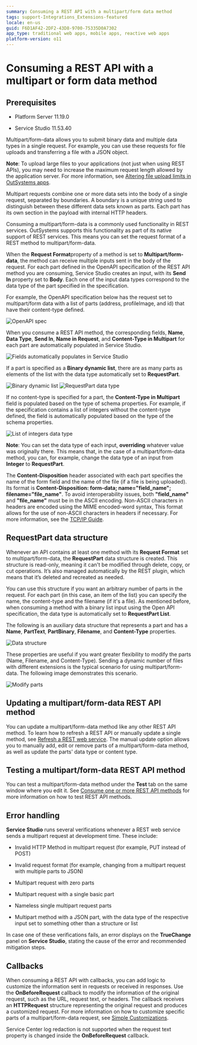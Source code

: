 ```yaml
---
summary: Consuming a REST API with a multipart/form data method
tags: support-Integrations_Extensions-featured
locale: en-us
guid: F6D1AF42-2DF2-43D8-9700-75335D0A7302
app_type: traditional web apps, mobile apps, reactive web apps
platform-version: o11
---
```


# Consuming a REST API with a multipart or form data method

## Prerequisites

* Platform Server 11.19.0

* Service Studio 11.53.40 

Multipart/form-data allows you to submit binary data and multiple data types in a single request. For example, you can use these requests for file uploads and transferring a file with a JSON object. 

**Note**: To upload large files to your applications (not just when using REST APIs), you may need to increase the maximum request length allowed by the application server.
For more information, see [Altering file upload limits in OutSystems apps](https://success.outsystems.com/support/troubleshooting/application_runtime/altering_file_upload_limits_in_outsystems_apps/).

Multipart requests combine one or more data sets into the body of a single request, separated by boundaries. A boundary is a unique string used to distinguish between these different data sets known as parts. Each part has its own section in the payload with internal HTTP headers.

Consuming a multipart/form-data is a commonly used functionality in REST services. OutSystems supports this functionality as part of its native support of REST services. This means you can set the request format of a REST method to multipart/form-data. 

When the **Request Format**property of a method is set to **Multipart/form-data**, the method can receive multiple inputs sent in the body of the request. For each part defined in the OpenAPI specification of the REST API method you are consuming, Service Studio creates an input, with its **Send In** property set to **Body**. Each one of the input data types correspond to the data type of the part specified in the specification.  

For example, the OpenAPI specification below has the request set to multipart/form data with a list of parts (address, profileImage, and id) that have their content-type defined.

![OpenAPI spec](images/api-spec-usr.png) 

When you consume a REST API method, the corresponding fields, **Name**, **Data Type**, **Send In**, **Name in Request**, and **Content-Type in Multipart** for each part are automatically populated in Service Studio.

![Fields automatically populates in Service Studio](images/input-parameter-ss.png)

If a part is specified as a **Binary dynamic list**, there are as many parts as elements of the list with the data type automatically set to **RequestPart**.

![Binary dynamic list](images/list-binaries-usr.png) ![RequestPart data type](images/list-binaries-ss.png)

If no content-type is specified for a part, the **Content-Type in Multipart** field is populated based on the type of schema properties. For example, if the specification contains a list of integers without the content-type defined, the field is automatically populated based on the type of the schema properties.

![List of integers data type](images/list-integers-ss.png)  

**Note**: You can set the data type of each input, **overriding** whatever value was originally there. This means that, in the case of a multipart/form-data method, you can, for example, change the data type of an input from **Integer** to **RequestPart**.

The **Content-Disposition** header associated with each part specifies  the name of the form field and the name of the file (if a file is being uploaded). Its format is **Content-Disposition: form-data; name="field_name"; filename="file_name"**. To avoid interoperability issues, both **"field_name"** and **"file_name"** must be in the ASCII encoding. Non-ASCII characters in headers are encoded using the MIME encoded-word syntax,  This format allows for the use of non-ASCII characters in headers if necessary. For more information, see the [TCP/IP Guide](http://www.tcpipguide.com/free/t_MIMEExtensionforNonASCIIMailMessageHeaders-2.htm). 

## RequestPart data structure

Whenever an API contains at least one method with its **Request Format** set to multipart/form-data, the **RequestPart** data structure is created. This structure is read-only, meaning it can't be modified through delete, copy, or cut operations. It’s also managed automatically by the REST plugin, which means that it’s deleted and recreated as needed.

You can use this structure if you want an arbitrary number of parts in the request. For each part (in this case, an item of the list) you can specify the name, the content-type and the filename (if it's a file). As mentioned before, when consuming a method with a binary list input using the Open API specification, the data type is automatically set to **RequestPart List**.

The following is an auxiliary data structure that represents a part and has a **Name**, **PartText**, **PartBinary**, **Filename**, and **Content-Type** properties.

![Data structure](images/data-structure-ss.png) 

These properties are useful if you want greater flexibility to modify the parts (Name, Filename, and Content-Type). Sending a dynamic number of files with different extensions is the typical scenario for using multipart/form-data. The following image demonstrates this scenario.

![Modify parts](images/modify-parts-ss.png) 


## Updating a multipart/form-data REST API method

You can update a multipart/form-data method like any other REST API method. To learn how to refresh a REST API or manually update a single method, see [Refresh a REST web service](refresh-rest-service.md#multipart). The manual update option allows you to manually add, edit or remove parts of a multipart/form-data method, as well as update the parts' data type or content type.  

## Testing a multipart/form-data REST API method

You can test a multipart/form-data method under the **Test** tab on the same window where you edit it. See [Consume one or more REST API methods](consume-a-rest-api.md) for more information on how to test REST API methods.

## Error handling

**Service Studio** runs several verifications whenever a REST web service sends a multipart request at development time. These include:  

* Invalid HTTP Method in multipart request (for example, PUT instead of POST)

* Invalid request format (for example, changing from a multipart request with multiple parts to JSON)

* Multipart request with zero parts 

* Multipart request with a single basic part

* Nameless single multipart request parts

* Multipart method with a JSON part, with the data type of the respective input set to something other than a structure or list

In case one of these verifications fails, an error displays on the **TrueChange** panel on **Service Studio**, stating the cause of the error and recommended mitigation steps.

## Callbacks

When consuming a REST API with callbacks, you can add logic to customize the information sent in requests or received in responses. Use the **OnBeforeRequest** callback to modify the information of the original request, such as the URL, request text, or headers. The callback receives an **HTTPRequest** structure representing the original request and produces a customized request. For more information on how to customize specific parts of a multipart/form-data request, see [Simple Customizations](simple-customizations.md#multipart).

<div class="info" markdown="1">

Service Center log redaction is not supported when the request text property is changed inside the **OnBeforeRequest** callback.

</div>
